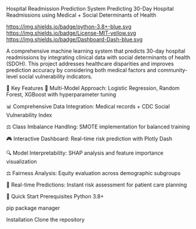  Hospital Readmission Prediction System
Predicting 30-Day Hospital Readmissions using Medical + Social Determinants of Health

https://img.shields.io/badge/python-3.8+-blue.svg
https://img.shields.io/badge/License-MIT-yellow.svg
https://img.shields.io/badge/Dashboard-Dash-blue.svg

A comprehensive machine learning system that predicts 30-day hospital readmissions by integrating clinical data with social determinants of health (SDOH). This project addresses healthcare disparities and improves prediction accuracy by considering both medical factors and community-level social vulnerability indicators.

🎯 Key Features
🤖 Multi-Model Approach: Logistic Regression, Random Forest, XGBoost with hyperparameter tuning

📊 Comprehensive Data Integration: Medical records + CDC Social Vulnerability Index

⚖️ Class Imbalance Handling: SMOTE implementation for balanced training

🎮 Interactive Dashboard: Real-time risk prediction with Plotly Dash

🔍 Model Interpretability: SHAP analysis and feature importance visualization

⚖️ Fairness Analysis: Equity evaluation across demographic subgroups

🏥 Real-time Predictions: Instant risk assessment for patient care planning

🚀 Quick Start
Prerequisites
Python 3.8+

pip package manager

Installation
Clone the repository

